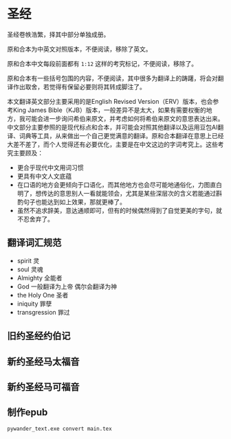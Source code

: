 # 圣经
圣经卷帙浩繁，择其中部分单独成册。

原和合本为中英文对照版本，不便阅读，移除了英文。

原和合本中文每段前面都有 `1:12` 这样的考究标记，不便阅读，移除了。

原和合本有一些括号包围的内容，不便阅读，其中很多为翻译上的踌躇，将会对翻译作出取舍，若觉得有保留必要则将其转成脚注了。

本文翻译英文部分主要采用的是English Revised Version（ERV）版本，也会参考King James Bible（KJB）版本，一般差异不是太大，如果有需要权衡的地方，我可能会进一步询问希伯来原文，并考虑如何将希伯来原文的意思表达出来。中文部分主要参照的是现代标点和合本，并可能会对照其他翻译以及运用豆包AI翻译、词典等工具，从来做出一个自己更觉满意的翻译。原和合本翻译在意思上已经大差不差了，而个人觉得还有必要优化，主要是在中文这边的字词考究上。这些考究主要顾及：

- 更合乎现代中文用词习惯
- 更具有中文人文底蕴
- 在口语的地方会更倾向于口语化，而其他地方也会尽可能地通俗化，力图直白明了，想传达的意思别人一看就能领会，尤其是某些深层次的含义若能通过斟酌句子也能达到如上效果，那就更棒了。
- 虽然不追求辞美，意达通顺即可，但有的时候偶然得到了自觉更美的字句，就不忍舍弃了。



## 翻译词汇规范
- spirit 灵
- soul 灵魂
- Almighty 全能者
- God 一般翻译为上帝 偶尔会翻译为神
- the Holy One 圣者
- iniquity 罪孽
- transgression 罪过

## 旧约圣经约伯记

## 新约圣经马太福音

## 新约圣经马可福音



## 制作epub
```
pywander_text.exe convert main.tex
```